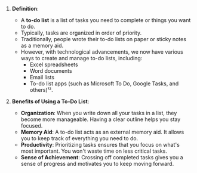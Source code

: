 
1. **Definition**:
   - A **to-do list** is a list of tasks you need to complete or things you want to do.
   - Typically, tasks are organized in order of priority.
   - Traditionally, people wrote their to-do lists on paper or sticky notes as a memory aid.
   - However, with technological advancements, we now have various ways to create and manage to-do lists, including:
     - Excel spreadsheets
     - Word documents
     - Email lists
     - To-do list apps (such as Microsoft To Do, Google Tasks, and others)¹².

2. **Benefits of Using a To-Do List**:
   - **Organization**: When you write down all your tasks in a list, they become more manageable. Having a clear outline helps you stay focused.
   - **Memory Aid**: A to-do list acts as an external memory aid. It allows you to keep track of everything you need to do.
   - **Productivity**: Prioritizing tasks ensures that you focus on what's most important. You won't waste time on less critical tasks.
   - **Sense of Achievement**: Crossing off completed tasks gives you a sense of progress and motivates you to keep moving forward.

